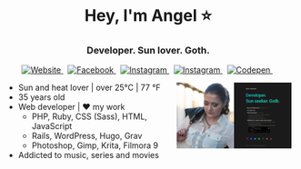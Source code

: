 <p><h1 align="center"><b>Hey, I'm Angel ⭐</b></h1></p>
  
<p><h3 align="center"><b>Developer. Sun lover. Goth.</b></h3></p>

<p align="center">
  <a href="https://angel-crawford.de">
    <img src="https://img.shields.io/badge/website-%23008080.svg?&style=for-the-badge" alt="Website" />
  </a>&nbsp;
  <a href="https://www.facebook.com/angel.crawford.ftw/">
    <img src="https://img.shields.io/badge/facebook-%231877F2.svg?&style=for-the-badge&logo=facebook&logoColor=white" alt="Facebook" />
  </a>&nbsp;
  <a href="https://www.instagram.com/angel_crawford_ftw/">
    <img src="https://img.shields.io/badge/instagram-%23E4405F.svg?&style=for-the-badge&logo=instagram&logoColor=white" alt="Instagram" />
  </a>&nbsp;
  <a href="https://twitter.com/crawford_ftw">
    <img src="https://img.shields.io/badge/twitter-%231DA1F2.svg?&style=for-the-badge&logo=twitter&logoColor=white" alt="Instagram" />
  </a>&nbsp;
  <a href="https://codepen.io/angel_crawford">
    <img src="https://img.shields.io/badge/codepen-%23333333.svg?&style=for-the-badge&logo=codepen&logoColor=white" alt="Codepen" />
  </a>&nbsp;
</p>

<img align="right" src="https://github.com/AngelCrawford/profilecard-public/raw/gh-pages/images/screenshot.jpg" width="40%">

* Sun and heat lover | over 25°C | 77 °F
* 35 years old
* Web developer | ❤️ my work
  * PHP, Ruby, CSS (Sass), HTML, JavaScript
  * Rails, WordPress, Hugo, Grav
  * Photoshop, Gimp, Krita, Filmora 9
* Addicted to music, series and movies
